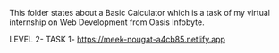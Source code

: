 This folder states about a Basic Calculator which is a task of my virtual internship on Web Development from Oasis Infobyte.

LEVEL 2- TASK 1- https://meek-nougat-a4cb85.netlify.app
